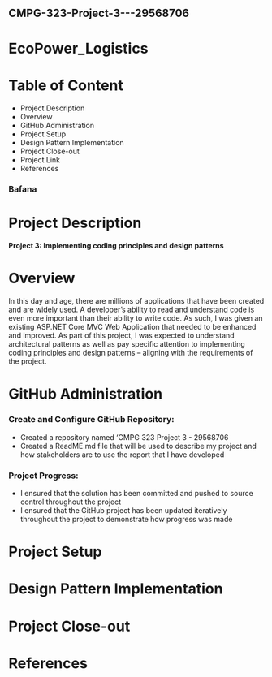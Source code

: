 ## CMPG-323-Project-3---29568706

# EcoPower_Logistics

# Table of Content
- Project Description
- Overview
- GitHub Administration
- Project Setup
- Design Pattern Implementation
- Project Close-out
- Project Link
- References

### Bafana
# Project Description
#### Project 3: Implementing coding principles and design patterns

# Overview
 In this day and age, there are millions of applications that have been created and are widely used. A developer’s ability to read and understand code is even more important than their ability to write code. As such, I was given an existing ASP.NET Core MVC Web Application that needed to be enhanced and improved. 
As part of this project, I was expected to understand architectural patterns as well as pay specific attention to implementing coding principles and design patterns – aligning with the requirements of the project. 

# GitHub Administration
### Create and Configure GitHub Repository:
- Created a repository named ‘CMPG 323 Project 3 - 29568706
- Created a ReadME.md file that will be used to describe my project and how stakeholders are to use the report that I have developed
### Project Progress:
- I ensured that the solution has been committed and pushed to source control throughout the project
- I ensured that the GitHub project has been updated iteratively throughout the project to demonstrate how progress was made

# Project Setup

# Design Pattern Implementation

# Project Close-out

# References

